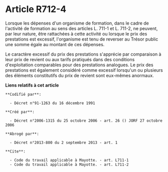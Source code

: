 # Article R712-4

Lorsque les dépenses d'un organisme de formation, dans le cadre de l'activité de formation au sens des articles L. 711-1 et
L. 711-2, ne peuvent, par leur nature, être rattachées à cette activité ou lorsque le prix des prestations est excessif,
l'organisme est tenu de reverser au Trésor public une somme égale au montant de ces dépenses.

Le caractère excessif du prix des prestations s'apprécie par comparaison à leur prix de revient ou aux tarifs pratiqués dans
des conditions d'exploitation comparables pour des prestations analogues. Le prix des prestations est également considéré
comme excessif lorsqu'un ou plusieurs des éléments constitutifs du prix de revient sont eux-mêmes anormaux.

**Liens relatifs à cet article**

	**Codifié par**:

	  - Décret n°91-1263 du 16 décembre 1991

	**Créé par**:

	  - Décret n°2006-1315 du 25 octobre 2006 - art. 26 () JORF 27 octobre 2006

	**Abrogé par**:

	  - Décret n°2013-800 du 2 septembre 2013 - art. 1

	**Cite**:

	  - Code du travail applicable à Mayotte. - art. L711-1
	  - Code du travail applicable à Mayotte. - art. L711-2
